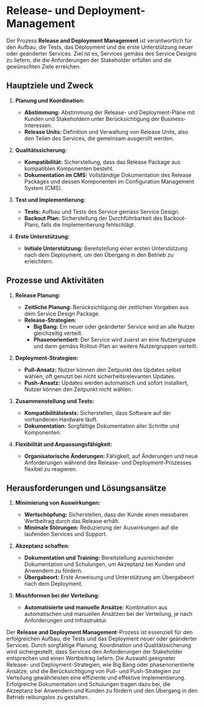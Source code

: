 # Release- und Deployment-Management

Der Prozess **Release and Deployment Management** ist verantwortlich für den Aufbau, die Tests, das Deployment und die erste Unterstützung neuer oder geänderter Services. Ziel ist es, Services gemäss des Service Designs zu liefern, die die Anforderungen der Stakeholder erfüllen und die gewünschten Ziele erreichen.

## Hauptziele und Zweck

1. **Planung und Koordination:**
    - **Abstimmung:** Abstimmung der Release- und Deployment-Pläne mit Kunden und Stakeholdern unter Berücksichtigung der Business-Interessen.
    - **Release Units:** Definition und Verwaltung von Release Units, also den Teilen des Services, die gemeinsam ausgerollt werden.

2. **Qualitätssicherung:**
    - **Kompatibilität:** Sicherstellung, dass das Release Package aus kompatiblen Komponenten besteht.
    - **Dokumentation im CMS:** Vollständige Dokumentation des Release Packages und dessen Komponenten im Configuration Management System (CMS).

3. **Test und Implementierung:**
    - **Tests:** Aufbau und Tests des Service gemäss Service Design.
    - **Backout Plan:** Sicherstellung der Durchführbarkeit des Backout-Plans, falls die Implementierung fehlschlägt.

4. **Erste Unterstützung:**
    - **Initiale Unterstützung:** Bereitstellung einer ersten Unterstützung nach dem Deployment, um den Übergang in den Betrieb zu erleichtern.

## Prozesse und Aktivitäten

1. **Release Planung:**
    - **Zeitliche Planung:** Berücksichtigung der zeitlichen Vorgaben aus dem Service Design Package.
    - **Release-Strategien:**
        - **Big Bang:** Ein neuer oder geänderter Service wird an alle Nutzer gleichzeitig verteilt.
        - **Phasenorientiert:** Der Service wird zuerst an eine Nutzergruppe und dann gemäss Rollout-Plan an weitere Nutzergruppen verteilt.

2. **Deployment-Strategien:**
    - **Pull-Ansatz:** Nutzer können den Zeitpunkt des Updates selbst wählen, oft genutzt bei nicht sicherheitsrelevanten Updates.
    - **Push-Ansatz:** Updates werden automatisch und sofort installiert, Nutzer können den Zeitpunkt nicht wählen.

3. **Zusammenstellung und Tests:**
    - **Kompatibilitätstests:** Sicherstellen, dass Software auf der vorhandenen Hardware läuft.
    - **Dokumentation:** Sorgfältige Dokumentation aller Schritte und Komponenten.

4. **Flexibilität und Anpassungsfähigkeit:**
    - **Organisatorische Änderungen:** Fähigkeit, auf Änderungen und neue Anforderungen während des Release- und Deployment-Prozesses flexibel zu reagieren.

## Herausforderungen und Lösungsansätze

1. **Minimierung von Auswirkungen:**
    - **Wertschöpfung:** Sicherstellen, dass der Kunde einen messbaren Wertbeitrag durch das Release erhält.
    - **Minimale Störungen:** Reduzierung der Auswirkungen auf die laufenden Services und Support.

2. **Akzeptanz schaffen:**
    - **Dokumentation und Training:** Bereitstellung ausreichender Dokumentation und Schulungen, um Akzeptanz bei Kunden und Anwendern zu fördern.
    - **Übergabeort:** Erste Anweisung und Unterstützung am Übergabeort nach dem Deployment.

3. **Mischformen bei der Verteilung:**
    - **Automatisierte und manuelle Ansätze:** Kombination aus automatischen und manuellen Ansätzen bei der Verteilung, je nach Anforderungen und Infrastruktur.

Der **Release and Deployment Management**-Prozess ist essenziell für den erfolgreichen Aufbau, die Tests und das Deployment neuer oder geänderter Services. Durch sorgfältige Planung, Koordination und Qualitätssicherung wird sichergestellt, dass Services den Anforderungen der Stakeholder entsprechen und einen Wertbeitrag liefern. Die Auswahl geeigneter Release- und Deployment-Strategien, wie Big Bang oder phasenorientierte Ansätze, und die Berücksichtigung von Pull- und Push-Strategien zur Verteilung gewährleisten eine effiziente und effektive Implementierung. Erfolgreiche Dokumentation und Schulungen tragen dazu bei, die Akzeptanz bei Anwendern und Kunden zu fördern und den Übergang in den Betrieb reibungslos zu gestalten.